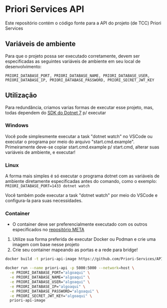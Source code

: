 # Priori Services API 

Este repositório contém o código fonte para a API do projeto (de TCC) Priori Services

## Variáveis de ambiente

Para que o projeto possa ser executado corretamente, devem ser especificadas as seguintes variáveis de ambiente em seu local de desenvolvimento:

```
PRIORI_DATABASE_PORT, PRIORI_DATABASE_NAME, PRIORI_DATABASE_USER, PRIORI_DATABASE_IP, PRIORI_DATABASE_PASSWORD, PRIORI_SECRET_JWT_KEY
```

## Utilização

Para redundância, criamos varias formas de executar esse projeto, mas, todas dependem do [SDK do Dotnet 7](https://dotnet.microsoft.com/en-us/download/dotnet/7.0) p/ executar

### Windows

Você pode simplesmente executar a task "dotnet watch" no VSCode ou executar o programa por meio do arquivo "start.cmd.example". Primeiramente deve-se copiar start.cmd.example p/ start.cmd, alterar suas variáveis de ambiente, e executar!

### Linux

A forma mais simples é só executar o programa dotnet com as variáveis de ambiente diretamente especificadas antes do comando, como o exemplo: `PRIORI_DATABASE_PORT=1433 dotnet watch`

Você também pode executar a task "dotnet watch" por meio do VSCode e configura-la para suas necessidades.

### Container

- O container deve ser preferencialmente executado com os outros especificados no [repositório META](https://github.com/Priori-Services/META)

1. Utilize sua forma preferida de executar Docker ou Podman e crie uma imagem com base nesse projeto
2. Crie seu container mapeando as portas e a rede para bridge!

```sh
docker build -t priori-api-image https://github.com/Priori-Services/API

docker run --name priori-api -p 5000:5000 --network=host \
  -e PRIORI_DATABASE_PORT="algoaqui" \
  -e PRIORI_DATABASE_NAME="algoaqui" \
  -e PRIORI_DATABASE_USER="algoaqui" \
  -e PRIORI_DATABASE_IP="algoaqui" \
  -e PRIORI_DATABASE_PASSWORD="algoaqui" \
  -e PRIORI_SECRET_JWT_KEY="algoaqui" \
  priori-api-image
```
